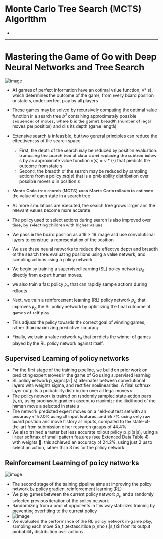 # Monte Carlo Tree Search (MCTS) Algorithm
* 

---

# Mastering the Game of Go with Deep Neural Networks and Tree Search
![image](https://github.com/user-attachments/assets/5c8e404c-eed3-4896-8223-143fe17057d2)

* All games of perfect information have an optimal value function, v*(s),
which determines the outcome of the game, from every board position
or state s, under perfect play by all players
* These games may be solved by recursively computing the optimal value function in a search tree
$b^d$
containing approximately
possible sequences of moves, where b is
the game’s breadth (number of legal moves per position) and d is its
depth (game length)
* Extensive search is infeasible, but two general principles can reduce the effectiveness of the search space:
   * First, the depth of the search may be reduced by position evaluation:
truncating the search tree at state s and replacing the subtree below s by an approximate value function $v(s) \approx v*(s)$ that predicts the outcome
from state s
   * Second, the breadth of the search
may be reduced by sampling actions from a policy $p(a|s)$ that is a prob
ability
distribution over possible moves $a$ in position $s$
* Monte Carlo tree search (MCTS) uses Monte Carlo rollouts to estimate the value of each state in a search tree
* As more simulations are executed, the search tree grows larger and the relevant values become more accurate
* The policy used to select actions during search is also improved over time, by selecting children with higher values

* We pass in the board
position as a 19 × 19 image and use convolutional layers to construct a
representation of the position
* We use these neural networks to reduce
the effective depth and breadth of the search tree: evaluating positions
using a value network, and sampling actions using a policy network
* We begin by training a supervised
learning (SL) policy network $p_\sigma$ directly from expert human moves.
* we also train a
fast policy $p_\pi$ that can rapidly sample actions during rollouts
* Next, we
train a reinforcement learning (RL) policy network $p_\rho$ that improves
$p_\rho$
the SL policy network by optimizing the final outcome of games of self
play
* This adjusts the policy towards the correct goal of winning games,
rather than maximizing predictive accuracy
* Finally, we train a value
network $v_\theta$ that predicts the winner of games played by the RL policy
network against itself.

## Supervised Learning of policy networks
* For the first stage of the training pipeline, we build on prior work
on predicting expert moves in the game of Go using supervised
learning
* SL policy network p_sigma(a | s) alternates between convolutional
layers with weights sigma, and rectifier nonlinearities. A final softmax layer outputs
a probability distribution over all legal moves $a$
* The policy network is trained on randomly sampled state-action pairs $(s, a)$, using stochastic gradient ascent to
maximize the likelihood of the human move a selected in state $s$
* The network predicted expert moves on a held-out test set with an accuracy of
57.0% using all input features, and 55.7% using only raw board position and move history as inputs, compared to the state-of-the-art from
submission other research groups of 44.4%
* We also
trained a faster but less accurate rollout policy p_pi(a|s), using a linear
softmax of small pattern features (see Extended Data Table 4) with
weights ; this achieved an accuracy of 24.2%, using just 2 µs to select
an action, rather than 3 ms for the policy network

## Reinforcement Learning of policy networks
  ![image](https://github.com/user-attachments/assets/363314f8-b814-47fc-b37e-0d636bdd6308)
* The second stage of the training pipeline aims at improving the policy network by policy gradient reinforcement learning (RL)
* We play games between the current policy network $p_\rho$ and a randomly selected previous iteration of the policy network
* Randomizing from a pool of opponents in this way stabilizes training by preventing overfitting to the current policy
* ![image](https://github.com/user-attachments/assets/76f2d6c2-6674-4ade-8e24-c7cacee79627)
* We evaluated the performance of the RL policy network in-game
play, sampling each move $a_t \textasciitilde p_\rho (.|s_t)$ from its output probability
distribution over actions

